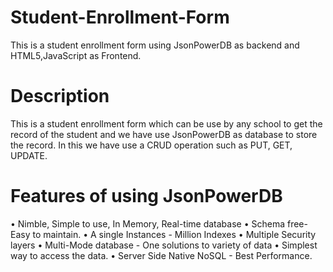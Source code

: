 # Student-Enrollment-Form
This is a student enrollment form using JsonPowerDB as backend and HTML5,JavaScript as Frontend.


# Description
This is a student enrollment form which can be use by any school to get the record of the student and we have use JsonPowerDB as database to store the record. In this we have use a CRUD operation such as PUT, GET, UPDATE.


# Features of using JsonPowerDB

•	Nimble, Simple to use, In Memory, Real-time database
•	Schema free- Easy to maintain.
•	A single Instances - Million Indexes
•	Multiple Security layers
•	Multi-Mode database - One solutions to variety of data
•	Simplest way to access the data.
•	Server Side Native NoSQL - Best Performance.
